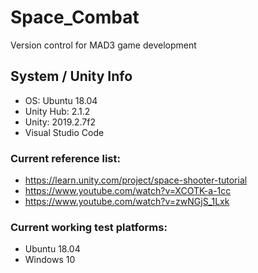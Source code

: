 # Space_Combat
Version control for MAD3 game development

## System / Unity Info
* OS: Ubuntu 18.04
* Unity Hub: 2.1.2
* Unity: 2019.2.7f2
* Visual Studio Code

### Current reference list:
* https://learn.unity.com/project/space-shooter-tutorial
* https://www.youtube.com/watch?v=XCOTK-a-1cc
* https://www.youtube.com/watch?v=zwNGjS_1Lxk

### Current working test platforms:
* Ubuntu 18.04
* Windows 10
